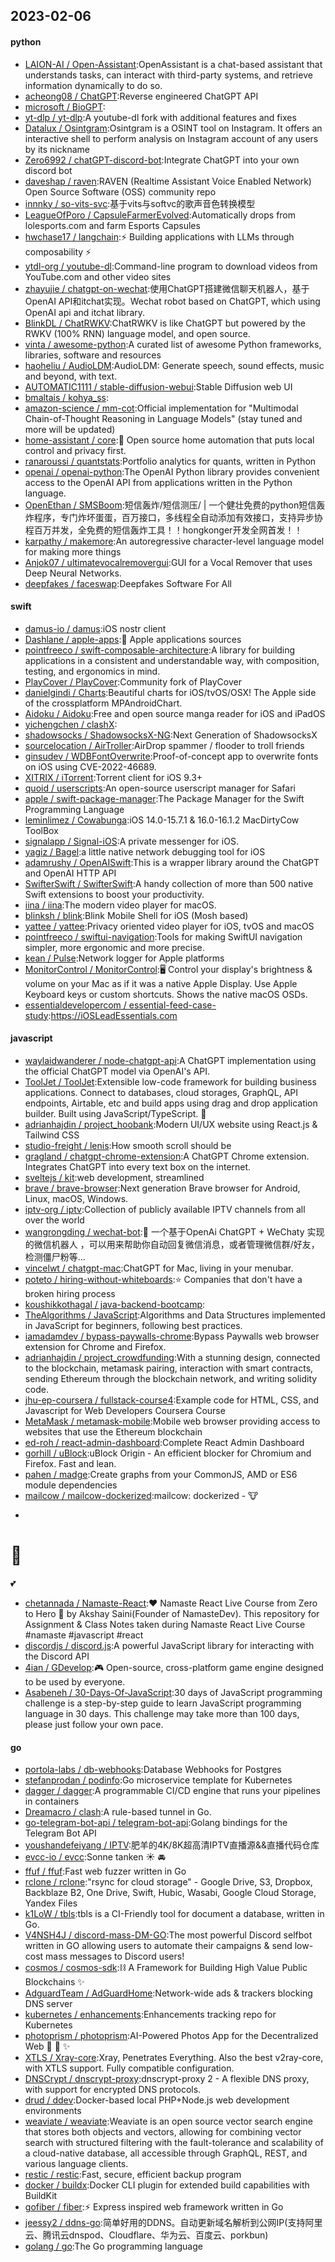## 2023-02-06

#### python
* [LAION-AI / Open-Assistant](https://github.com/LAION-AI/Open-Assistant):OpenAssistant is a chat-based assistant that understands tasks, can interact with third-party systems, and retrieve information dynamically to do so.
* [acheong08 / ChatGPT](https://github.com/acheong08/ChatGPT):Reverse engineered ChatGPT API
* [microsoft / BioGPT](https://github.com/microsoft/BioGPT):
* [yt-dlp / yt-dlp](https://github.com/yt-dlp/yt-dlp):A youtube-dl fork with additional features and fixes
* [Datalux / Osintgram](https://github.com/Datalux/Osintgram):Osintgram is a OSINT tool on Instagram. It offers an interactive shell to perform analysis on Instagram account of any users by its nickname
* [Zero6992 / chatGPT-discord-bot](https://github.com/Zero6992/chatGPT-discord-bot):Integrate ChatGPT into your own discord bot
* [daveshap / raven](https://github.com/daveshap/raven):RAVEN (Realtime Assistant Voice Enabled Network) Open Source Software (OSS) community repo
* [innnky / so-vits-svc](https://github.com/innnky/so-vits-svc):基于vits与softvc的歌声音色转换模型
* [LeagueOfPoro / CapsuleFarmerEvolved](https://github.com/LeagueOfPoro/CapsuleFarmerEvolved):Automatically drops from lolesports.com and farm Esports Capsules
* [hwchase17 / langchain](https://github.com/hwchase17/langchain):⚡
Building applications with LLMs through composability
⚡
* [ytdl-org / youtube-dl](https://github.com/ytdl-org/youtube-dl):Command-line program to download videos from YouTube.com and other video sites
* [zhayujie / chatgpt-on-wechat](https://github.com/zhayujie/chatgpt-on-wechat):使用ChatGPT搭建微信聊天机器人，基于OpenAI API和itchat实现。Wechat robot based on ChatGPT, which using OpenAI api and itchat library.
* [BlinkDL / ChatRWKV](https://github.com/BlinkDL/ChatRWKV):ChatRWKV is like ChatGPT but powered by the RWKV (100% RNN) language model, and open source.
* [vinta / awesome-python](https://github.com/vinta/awesome-python):A curated list of awesome Python frameworks, libraries, software and resources
* [haoheliu / AudioLDM](https://github.com/haoheliu/AudioLDM):AudioLDM: Generate speech, sound effects, music and beyond, with text.
* [AUTOMATIC1111 / stable-diffusion-webui](https://github.com/AUTOMATIC1111/stable-diffusion-webui):Stable Diffusion web UI
* [bmaltais / kohya_ss](https://github.com/bmaltais/kohya_ss):
* [amazon-science / mm-cot](https://github.com/amazon-science/mm-cot):Official implementation for "Multimodal Chain-of-Thought Reasoning in Language Models" (stay tuned and more will be updated)
* [home-assistant / core](https://github.com/home-assistant/core):🏡
Open source home automation that puts local control and privacy first.
* [ranaroussi / quantstats](https://github.com/ranaroussi/quantstats):Portfolio analytics for quants, written in Python
* [openai / openai-python](https://github.com/openai/openai-python):The OpenAI Python library provides convenient access to the OpenAI API from applications written in the Python language.
* [OpenEthan / SMSBoom](https://github.com/OpenEthan/SMSBoom):短信轰炸/短信测压/ | 一个健壮免费的python短信轰炸程序，专门炸坏蛋蛋，百万接口，多线程全自动添加有效接口，支持异步协程百万并发，全免费的短信轰炸工具！！hongkonger开发全网首发！！
* [karpathy / makemore](https://github.com/karpathy/makemore):An autoregressive character-level language model for making more things
* [Anjok07 / ultimatevocalremovergui](https://github.com/Anjok07/ultimatevocalremovergui):GUI for a Vocal Remover that uses Deep Neural Networks.
* [deepfakes / faceswap](https://github.com/deepfakes/faceswap):Deepfakes Software For All

#### swift
* [damus-io / damus](https://github.com/damus-io/damus):iOS nostr client
* [Dashlane / apple-apps](https://github.com/Dashlane/apple-apps):🍎
Apple applications sources
* [pointfreeco / swift-composable-architecture](https://github.com/pointfreeco/swift-composable-architecture):A library for building applications in a consistent and understandable way, with composition, testing, and ergonomics in mind.
* [PlayCover / PlayCover](https://github.com/PlayCover/PlayCover):Community fork of PlayCover
* [danielgindi / Charts](https://github.com/danielgindi/Charts):Beautiful charts for iOS/tvOS/OSX! The Apple side of the crossplatform MPAndroidChart.
* [Aidoku / Aidoku](https://github.com/Aidoku/Aidoku):Free and open source manga reader for iOS and iPadOS
* [yichengchen / clashX](https://github.com/yichengchen/clashX):
* [shadowsocks / ShadowsocksX-NG](https://github.com/shadowsocks/ShadowsocksX-NG):Next Generation of ShadowsocksX
* [sourcelocation / AirTroller](https://github.com/sourcelocation/AirTroller):AirDrop spammer / flooder to troll friends
* [ginsudev / WDBFontOverwrite](https://github.com/ginsudev/WDBFontOverwrite):Proof-of-concept app to overwrite fonts on iOS using CVE-2022-46689.
* [XITRIX / iTorrent](https://github.com/XITRIX/iTorrent):Torrent client for iOS 9.3+
* [quoid / userscripts](https://github.com/quoid/userscripts):An open-source userscript manager for Safari
* [apple / swift-package-manager](https://github.com/apple/swift-package-manager):The Package Manager for the Swift Programming Language
* [leminlimez / Cowabunga](https://github.com/leminlimez/Cowabunga):iOS 14.0-15.7.1 & 16.0-16.1.2 MacDirtyCow ToolBox
* [signalapp / Signal-iOS](https://github.com/signalapp/Signal-iOS):A private messenger for iOS.
* [yagiz / Bagel](https://github.com/yagiz/Bagel):a little native network debugging tool for iOS
* [adamrushy / OpenAISwift](https://github.com/adamrushy/OpenAISwift):This is a wrapper library around the ChatGPT and OpenAI HTTP API
* [SwifterSwift / SwifterSwift](https://github.com/SwifterSwift/SwifterSwift):A handy collection of more than 500 native Swift extensions to boost your productivity.
* [iina / iina](https://github.com/iina/iina):The modern video player for macOS.
* [blinksh / blink](https://github.com/blinksh/blink):Blink Mobile Shell for iOS (Mosh based)
* [yattee / yattee](https://github.com/yattee/yattee):Privacy oriented video player for iOS, tvOS and macOS
* [pointfreeco / swiftui-navigation](https://github.com/pointfreeco/swiftui-navigation):Tools for making SwiftUI navigation simpler, more ergonomic and more precise.
* [kean / Pulse](https://github.com/kean/Pulse):Network logger for Apple platforms
* [MonitorControl / MonitorControl](https://github.com/MonitorControl/MonitorControl):🖥
Control your display's brightness & volume on your Mac as if it was a native Apple Display. Use Apple Keyboard keys or custom shortcuts. Shows the native macOS OSDs.
* [essentialdevelopercom / essential-feed-case-study](https://github.com/essentialdevelopercom/essential-feed-case-study):https://iOSLeadEssentials.com

#### javascript
* [waylaidwanderer / node-chatgpt-api](https://github.com/waylaidwanderer/node-chatgpt-api):A ChatGPT implementation using the official ChatGPT model via OpenAI's API.
* [ToolJet / ToolJet](https://github.com/ToolJet/ToolJet):Extensible low-code framework for building business applications. Connect to databases, cloud storages, GraphQL, API endpoints, Airtable, etc and build apps using drag and drop application builder. Built using JavaScript/TypeScript.
🚀
* [adrianhajdin / project_hoobank](https://github.com/adrianhajdin/project_hoobank):Modern UI/UX website using React.js & Tailwind CSS
* [studio-freight / lenis](https://github.com/studio-freight/lenis):How smooth scroll should be
* [gragland / chatgpt-chrome-extension](https://github.com/gragland/chatgpt-chrome-extension):A ChatGPT Chrome extension. Integrates ChatGPT into every text box on the internet.
* [sveltejs / kit](https://github.com/sveltejs/kit):web development, streamlined
* [brave / brave-browser](https://github.com/brave/brave-browser):Next generation Brave browser for Android, Linux, macOS, Windows.
* [iptv-org / iptv](https://github.com/iptv-org/iptv):Collection of publicly available IPTV channels from all over the world
* [wangrongding / wechat-bot](https://github.com/wangrongding/wechat-bot):🤖
一个基于OpenAi ChatGPT + WeChaty 实现的微信机器人 ，可以用来帮助你自动回复微信消息，或者管理微信群/好友，检测僵尸粉等...
* [vincelwt / chatgpt-mac](https://github.com/vincelwt/chatgpt-mac):ChatGPT for Mac, living in your menubar.
* [poteto / hiring-without-whiteboards](https://github.com/poteto/hiring-without-whiteboards):⭐️
Companies that don't have a broken hiring process
* [koushikkothagal / java-backend-bootcamp](https://github.com/koushikkothagal/java-backend-bootcamp):
* [TheAlgorithms / JavaScript](https://github.com/TheAlgorithms/JavaScript):Algorithms and Data Structures implemented in JavaScript for beginners, following best practices.
* [iamadamdev / bypass-paywalls-chrome](https://github.com/iamadamdev/bypass-paywalls-chrome):Bypass Paywalls web browser extension for Chrome and Firefox.
* [adrianhajdin / project_crowdfunding](https://github.com/adrianhajdin/project_crowdfunding):With a stunning design, connected to the blockchain, metamask pairing, interaction with smart contracts, sending Ethereum through the blockchain network, and writing solidity code.
* [jhu-ep-coursera / fullstack-course4](https://github.com/jhu-ep-coursera/fullstack-course4):Example code for HTML, CSS, and Javascript for Web Developers Coursera Course
* [MetaMask / metamask-mobile](https://github.com/MetaMask/metamask-mobile):Mobile web browser providing access to websites that use the Ethereum blockchain
* [ed-roh / react-admin-dashboard](https://github.com/ed-roh/react-admin-dashboard):Complete React Admin Dashboard
* [gorhill / uBlock](https://github.com/gorhill/uBlock):uBlock Origin - An efficient blocker for Chromium and Firefox. Fast and lean.
* [pahen / madge](https://github.com/pahen/madge):Create graphs from your CommonJS, AMD or ES6 module dependencies
* [mailcow / mailcow-dockerized](https://github.com/mailcow/mailcow-dockerized):mailcow: dockerized -
🐮
+
🐋
=
💕
* [chetannada / Namaste-React](https://github.com/chetannada/Namaste-React):❤
Namaste React Live Course from Zero to Hero
🚀
by Akshay Saini(Founder of NamasteDev). This repository for Assignment & Class Notes taken during Namaste React Live Course #namaste #javascript #react
* [discordjs / discord.js](https://github.com/discordjs/discord.js):A powerful JavaScript library for interacting with the Discord API
* [4ian / GDevelop](https://github.com/4ian/GDevelop):🎮
Open-source, cross-platform game engine designed to be used by everyone.
* [Asabeneh / 30-Days-Of-JavaScript](https://github.com/Asabeneh/30-Days-Of-JavaScript):30 days of JavaScript programming challenge is a step-by-step guide to learn JavaScript programming language in 30 days. This challenge may take more than 100 days, please just follow your own pace.

#### go
* [portola-labs / db-webhooks](https://github.com/portola-labs/db-webhooks):Database Webhooks for Postgres
* [stefanprodan / podinfo](https://github.com/stefanprodan/podinfo):Go microservice template for Kubernetes
* [dagger / dagger](https://github.com/dagger/dagger):A programmable CI/CD engine that runs your pipelines in containers
* [Dreamacro / clash](https://github.com/Dreamacro/clash):A rule-based tunnel in Go.
* [go-telegram-bot-api / telegram-bot-api](https://github.com/go-telegram-bot-api/telegram-bot-api):Golang bindings for the Telegram Bot API
* [youshandefeiyang / IPTV](https://github.com/youshandefeiyang/IPTV):肥羊的4K/8K超高清IPTV直播源&&直播代码仓库
* [evcc-io / evcc](https://github.com/evcc-io/evcc):Sonne tanken
☀️
🚘
* [ffuf / ffuf](https://github.com/ffuf/ffuf):Fast web fuzzer written in Go
* [rclone / rclone](https://github.com/rclone/rclone):"rsync for cloud storage" - Google Drive, S3, Dropbox, Backblaze B2, One Drive, Swift, Hubic, Wasabi, Google Cloud Storage, Yandex Files
* [k1LoW / tbls](https://github.com/k1LoW/tbls):tbls is a CI-Friendly tool for document a database, written in Go.
* [V4NSH4J / discord-mass-DM-GO](https://github.com/V4NSH4J/discord-mass-DM-GO):The most powerful Discord selfbot written in GO allowing users to automate their campaigns & send low-cost mass messages to Discord users!
* [cosmos / cosmos-sdk](https://github.com/cosmos/cosmos-sdk):⛓️
A Framework for Building High Value Public Blockchains
✨
* [AdguardTeam / AdGuardHome](https://github.com/AdguardTeam/AdGuardHome):Network-wide ads & trackers blocking DNS server
* [kubernetes / enhancements](https://github.com/kubernetes/enhancements):Enhancements tracking repo for Kubernetes
* [photoprism / photoprism](https://github.com/photoprism/photoprism):AI-Powered Photos App for the Decentralized Web
🌈
💎
✨
* [XTLS / Xray-core](https://github.com/XTLS/Xray-core):Xray, Penetrates Everything. Also the best v2ray-core, with XTLS support. Fully compatible configuration.
* [DNSCrypt / dnscrypt-proxy](https://github.com/DNSCrypt/dnscrypt-proxy):dnscrypt-proxy 2 - A flexible DNS proxy, with support for encrypted DNS protocols.
* [drud / ddev](https://github.com/drud/ddev):Docker-based local PHP+Node.js web development environments
* [weaviate / weaviate](https://github.com/weaviate/weaviate):Weaviate is an open source vector search engine that stores both objects and vectors, allowing for combining vector search with structured filtering with the fault-tolerance and scalability of a cloud-native database, all accessible through GraphQL, REST, and various language clients.
* [restic / restic](https://github.com/restic/restic):Fast, secure, efficient backup program
* [docker / buildx](https://github.com/docker/buildx):Docker CLI plugin for extended build capabilities with BuildKit
* [gofiber / fiber](https://github.com/gofiber/fiber):⚡️
Express inspired web framework written in Go
* [jeessy2 / ddns-go](https://github.com/jeessy2/ddns-go):简单好用的DDNS。自动更新域名解析到公网IP(支持阿里云、腾讯云dnspod、Cloudflare、华为云、百度云、porkbun)
* [golang / go](https://github.com/golang/go):The Go programming language
